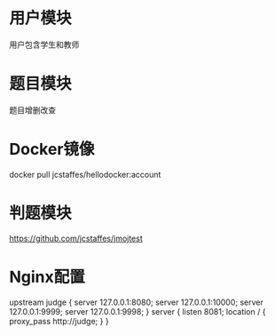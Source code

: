 # 用户模块
用户包含学生和教师
# 题目模块
题目增删改查
# Docker镜像
docker pull jcstaffes/hellodocker:account
# 判题模块
https://github.com/jcstaffes/jmojtest
# Nginx配置
upstream judge { 
server 127.0.0.1:8080; 
server 127.0.0.1:10000; 
server 127.0.0.1:9999; 
server 127.0.0.1:9998; 
}
server { 
listen 8081; 
location / { 
proxy_pass http://judge; 
} 
}
